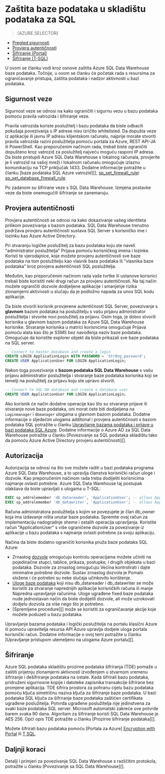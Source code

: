 <properties
   pageTitle="Zaštita baze podataka u SQL Data Warehouse | Microsoft Azure"
   description="Savjeti za osiguravanje baze podataka u skladištu podataka za SQL Azure za razvoj rješenja."
   services="sql-data-warehouse"
   documentationCenter="NA"
   authors="ronortloff"
   manager="barbkess"
   editor=""/>

<tags
   ms.service="sql-data-warehouse"
   ms.devlang="NA"
   ms.topic="article"
   ms.tgt_pltfrm="NA"
   ms.workload="data-services"
   ms.date="09/24/2016"
   ms.author="rortloff;barbkess;sonyama"/>

# <a name="secure-a-database-in-sql-data-warehouse"></a>Zaštita baze podataka u skladištu podataka za SQL

> [AZURE.SELECTOR]
- [Pregled sigurnosti](sql-data-warehouse-overview-manage-security.md)
- [Provjera autentičnosti](sql-data-warehouse-authentication.md)
- [Šifriranje (Portal)](sql-data-warehouse-encryption-tde.md)
- [Šifriranje (T-SQL)](sql-data-warehouse-encryption-tde-tsql.md)

U ovom se članku vodi kroz osnove zaštita Azure SQL Data Warehouse baze podataka. Točnije, u ovom se članku će početak rada s resursima za ograničavanje pristupa, zaštita podataka i nadzor aktivnosti u bazi podataka.

## <a name="connection-security"></a>Sigurnost veze

Sigurnost veze se odnosi na kako ograničiti i sigurnu vezu u bazu podataka pomoću pravila vatrozida i šifriranje veze.

Pravila vatrozida koriste poslužitelj i bazu podataka da biste odbacili pokušaja povezivanja s IP adrese nisu izričito whitelisted. Da dopušta veze iz aplikacije ili javnu IP adresu klijentskom računalu, najprije morate stvoriti pravila vatrozida razini poslužitelja pomoću portala za Azure, REST API-JA ili PowerShell. Kao preporučenim načinom rada, trebali biste ograničiti dopušteno kroz vatrozid za poslužitelj najveću moguću rasponi IP adresa.  Da biste pristupili Azure SQL Data Warehouse s lokalnog računala, provjerite je li vatrozid na vašoj mreži i lokalnom računalu omogućuje izlaznu komunikaciju na TCP priključak 1433.  Dodatne informacije potražite u članku [baze podataka SQL Azure vatrozid][], [sp_set_firewall_rule][]i [sp_set_database_firewall_rule][].

Po zadanom su šifrirane veze s SQL Data Warehouse.  Izmjena postavke veze da biste onemogućili šifriranje se zanemaruju.

## <a name="authentication"></a>Provjera autentičnosti

Provjera autentičnosti se odnosi na kako dokazivanje vašeg identiteta prilikom povezivanja s bazom podataka. SQL Data Warehouse trenutno podržava provjeru autentičnosti sustava SQL Server s korisničko ime i lozinku kao Azure Active Directory. 

Pri stvaranju logičke poslužitelj za bazu podataka koju ste naveli "administrator poslužitelja" Prijava pomoću korisničkog imena i lozinke. Koristi te vjerodajnice, koje možete provjeru autentičnosti sve baze podataka na tom poslužitelju kao vlasnik baze podataka ili "vlasnika baze podataka" kroz provjera autentičnosti SQL poslužitelja.

Međutim, kao preporučenim načinom rada vaše tvrtke ili ustanove korisnici trebali biste koristiti neki drugi račun za provjeru autentičnosti. Na taj način možete ograničiti dozvole dodijeljene aplikacije i smanjenje rizika zlonamjerni aktivnosti u slučaju da je podložno napada za unos SQL kodu aplikacije. 

Da biste stvorili korisnik provjerene autentičnosti SQL Server, povezivanje s **glavnom** bazom podataka na poslužitelju s vašu prijavu administrator poslužitelja i stvorite novi poslužitelj za prijavu.  Osim toga, je dobro stvorili korisnika u glavnom bazom podataka za Azure SQL Data Warehouse korisnike. Stvaranje korisnika u matrici korisnicima omogućuje Prijava pomoću alata kao što je SSMS bez navođenja naziv baze podataka.  Omogućuje da koristite explorer objekt da biste prikazali sve baze podataka na SQL server.

```sql
-- Connect to master database and create a login
CREATE LOGIN ApplicationLogin WITH PASSWORD = 'Str0ng_password';
CREATE USER ApplicationUser FOR LOGIN ApplicationLogin;
```

Nakon toga povezivanje s **bazom podataka SQL Data Warehouse** s vašu prijavu administrator poslužitelja i stvaranje baze podataka korisnika koji se temelji na poslužitelj za prijavu koju ste upravo stvorili.

```sql
-- Connect to SQL DW database and create a database user
CREATE USER ApplicationUser FOR LOGIN ApplicationLogin;
```

Ako korisnik će način dodatne operacije kao što su stvaranje prijave ili stvaranje nove baze podataka, oni morat ćete biti dodijeljena na `Loginmanager` i `dbmanager` ulogama u glavnom bazom podataka. Dodatne informacije o sljedećim ulogama additonal i provjera autentičnosti s bazom podataka SQL potražite u članku [Upravljanje bazama podataka i prijave u bazi podataka SQL Azure][].  Dodatne informacije o Azure AD za SQL Data Warehouse potražite u članku [Povezivanje sa SQL podataka skladištu tako da pomoću Azure Active Directory provjeru autentičnosti][].


## <a name="authorization"></a>Autorizacija

Autorizacija se odnosi na što sve možete raditi u bazi podataka programa Azure SQL Data Warehouse, a to upravlja članstva korisnički račun uloge i dozvole. Kao preporučenim načinom rada treba dodijeliti korisnicima najmanje ovlasti potrebne. Azure SQL Data Warehouse taj postupak olakšava da biste upravljali s ulogama u T-SQL:

```sql
EXEC sp_addrolemember 'db_datareader', 'ApplicationUser'; -- allows ApplicationUser to read data
EXEC sp_addrolemember 'db_datawriter', 'ApplicationUser'; -- allows ApplicationUser to write data
```

Računa administratora poslužitelja s kojim se povezujete je član db_owner koja ima izdavanje ništa unutar baze podataka. Spremite ovaj račun za implementaciju nadogradnje sheme i ostalih operacija upravljanja. Koristite račun "ApplicationUser" s više ograničene dozvole za povezivanje iz aplikacije u bazu podataka s najmanje ovlasti potrebne za svoju aplikaciju.

Načina da biste dodatno ograničiti korisnika pruža baze podataka SQL Azure:

- Zrnastog [dozvole][] omogućuju kontrolu operacijama možete učiniti na pojedinačne stupci, tablice, prikaza, postupke, i drugih objekata u bazi podataka. Dozvole za zrnastog omogućuju Većina kontrolirati i dajte minimalne potrebne dozvole. Sustav zrnastog dozvola je Pomalo složene i će potrebni su neke slučaja učinkovito korištenje.
- [Uloge baze podataka][] koji nisu db_datareader i db_datawriter se može koristiti za stvaranje naprednijih aplikacije korisničkih računa ili manje Napredna upravljanje računima. Uloge ugrađene fixed baze podataka nude jednostavan način da biste dodijelili dozvole, ali može uzrokovati dodjelu dozvola za više nego što je potrebno.
- [Spremljene procedure][] može se koristiti za ograničavanje akcije koje možete poduzeti u bazu podataka.

Upravljanje bazama podataka i logički poslužitelje na portalu klasični Azure ili pomoću upravitelja resursa API Azure upravlja dodjele uloga portala korisnički račun. Dodatne informacije o ovoj temi potražite u članku [Upravljanje pristupom utemeljeno na ulogama Azure portalu][].

## <a name="encryption"></a>Šifriranje

Azure SQL podataka skladištu prozirne podataka šifriranja (TDE) pomaže u zaštiti prijetnju zlonamjerni aktivnosti izvođenjem u stvarnom vremenu šifriranje i dešifriranje podataka na ostale.  Kada šifrirali bazu podataka, pridruženi sigurnosne kopije i datoteke zapisnika transakcije šifrirane bez promjene aplikacija. TDE šifrira prostora za pohranu cijelu bazu podataka pomoću ključa simetričnu naziva ključa za šifriranje baze podataka. U bazi podataka SQL ključa za šifriranje baze podataka zaštićen certifikata ugrađene poslužitelja. Potvrda ugrađene poslužitelja nije jedinstvena za svaki baze podataka SQL server. Microsoft automatski zakreće ove potvrde barem svaka 90 dana. Algoritam za šifriranje koristi SQL Data Warehouse je AES 256. Opći opis TDE potražite u članku [Prozirne šifriranje podataka][].

Možete šifrirati bazu podataka pomoću [Portala za Azure] [ Encryption with Portal] ili [T SQL][Encryption with TSQL].

## <a name="next-steps"></a>Daljnji koraci

Detalji i primjeri za povezivanje SQL Data Warehouse s različitim protokola, potražite u članku [Povezivanje sa SQL Data Warehouse][].

<!--Image references-->

<!--Article references-->
[Povezivanje s SQL Data Warehouse]: ./sql-data-warehouse-connect-overview.md
[Encryption with Portal]: ./sql-data-warehouse-encryption-tde.md
[Encryption with TSQL]: ./sql-data-warehouse-encryption-tde-tsql.md
[Povezivanje s SQL Data Warehouse pomoću provjere autentičnosti Azure Active Directory]: ./sql-data-warehouse-authentication.md

<!--MSDN references-->
[Vatrozid za baze podataka SQL Azure]: https://msdn.microsoft.com/library/ee621782.aspx
[sp_set_firewall_rule]: https://msdn.microsoft.com/library/dn270017.aspx
[sp_set_database_firewall_rule]: https://msdn.microsoft.com/library/dn270010.aspx
[Uloge baze podataka]: https://msdn.microsoft.com/library/ms189121.aspx
[Upravljanje bazama podataka i prijave u bazi podataka SQL Azure]: https://msdn.microsoft.com/library/ee336235.aspx
[Dozvole]: https://msdn.microsoft.com/library/ms191291.aspx
[Pohranjene procedure]: https://msdn.microsoft.com/library/ms190782.aspx
[Šifriranje prozirne podataka]: https://msdn.microsoft.com/library/bb934049.aspx
[Azure portal]: https://portal.azure.com/

<!--Other Web references-->
[Kontrola pristupa na temelju uloga portalu Azure]: https://azure.microsoft.com/documentation/articles/role-based-access-control-configure
